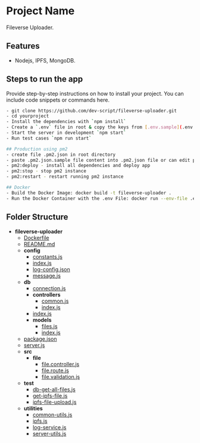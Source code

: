 # Project Name

Fileverse Uploader.

## Features

- Nodejs, IPFS, MongoDB.

## Steps to run the app

Provide step-by-step instructions on how to install your project. You can include code snippets or commands here.

```bash
- git clone https://github.com/dev-script/fileverse-uploader.git
- cd yourproject
- Install the dependencies with `npm install`
- Create a `.env` file in root & copy the keys from [.env.sample](.env.sample) file
- Start the server in development `npm start`
- Run test cases `npm run start`

## Production using pm2
- create file .pm2.json in root directory
- paste .pm2.json.sample file content into .pm2.json file or can edit pm2 configs 
- pm2:deploy - install all dependencies and deploy app
- pm2:stop - stop pm2 instance
- pm2:restart - restart running pm2 instance

## Docker
- Build the Docker Image: docker build -t fileverse-uploader .
- Run the Docker Container with the .env File: docker run --env-file .env fileverse-uploader
```
## Folder Structure

- __fileverse\-uploader__
   - [Dockerfile](Dockerfile)
   - [README.md](README.md)
   - __config__
     - [constants.js](config/constants.js)
     - [index.js](config/index.js)
     - [log\-config.json](config/log-config.json)
     - [message.js](config/message.js)
   - __db__
     - [connection.js](db/connection.js)
     - __controllers__
       - [common.js](db/controllers/common.js)
       - [index.js](db/controllers/index.js)
     - [index.js](db/index.js)
     - __models__
       - [files.js](db/models/files.js)
       - [index.js](db/models/index.js)
   - [package.json](package.json)
   - [server.js](server.js)
   - __src__
     - __file__
       - [file.controller.js](src/file/file.controller.js)
       - [file.route.js](src/file/file.route.js)
       - [file.validation.js](src/file/file.validation.js)
   - __test__
     - [db\-get\-all\-files.js](test/db-get-all-files.js)
     - [get\-ipfs\-file.js](test/get-ipfs-file.js)
     - [ipfs\-file\-upload.js](test/ipfs-file-upload.js)
   - __utilities__
     - [common\-utils.js](utilities/common-utils.js)
     - [ipfs.js](utilities/ipfs.js)
     - [log\-service.js](utilities/log-service.js)
     - [server\-utils.js](utilities/server-utils.js)

